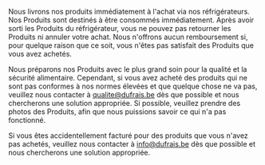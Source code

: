 Nous livrons nos produits immédiatement à l'achat via nos réfrigérateurs. Nos Produits sont destinés à être consommés immédiatement. Après avoir sorti les Produits du réfrigérateur, vous ne pouvez pas retourner les Produits ni annuler votre achat. Nous n'offrons aucun remboursement si, pour quelque raison que ce soit, vous n'êtes pas satisfait des Produits que vous avez achetés.

Nous préparons nos Produits avec le plus grand soin pour la qualité et la sécurité alimentaire. Cependant, si vous avez acheté des produits qui ne sont pas conformes à nos normes élevées et que quelque chose ne va pas, veuillez nous contacter à qualite@dufrais.be dès que possible et nous chercherons une solution appropriée. Si possible, veuillez prendre des photos des Produits, afin que nous puissions savoir ce qui n'a pas fonctionné.

Si vous êtes accidentellement facturé pour des produits que vous n'avez pas achetés, veuillez nous contacter à info@dufrais.be dès que possible et nous chercherons une solution appropriée.